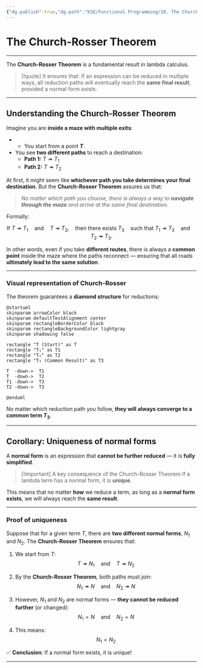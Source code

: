 ```yaml
---
{"dg-publish":true,"dg-path":"KSE/Functional Programming/10. The Church-Rosser Theorem.md","permalink":"/kse/functional-programming/10-the-church-rosser-theorem/","tags":["kse"],"created":"2025-02-19T00:32:30.268+02:00","updated":"2025-02-24T12:55:23.158+02:00"}
---
```



# The Church-Rosser Theorem

---

The **Church-Rosser Theorem** is a fundamental result in lambda calculus. 

> [!quote] It ensures that:
> If an expression can be reduced in multiple ways, all reduction paths will eventually reach the **same final result**, provided a normal form exists.

---

## Understanding the Church-Rosser Theorem  

Imagine you are **inside a maze with multiple exits**:  

- - You start from a point **$T$**.
- You see **two different paths** to reach a destination:
  - **Path 1:** $T \twoheadrightarrow T_1$  
  - **Path 2:** $T \twoheadrightarrow T_2$  

At first, it might seem like **whichever path you take determines your final destination**. But the **Church-Rosser Theorem** assures us that:  

> _No matter which path you choose, there is always a way to **navigate through the maze** and arrive at the same final destination._  

Formally:  

$$
\text{If } T \twoheadrightarrow T_1 \quad \text{and} \quad T \twoheadrightarrow T_2,  
\quad \text{then there exists } T_3 \quad \text{such that }  
T_1 \twoheadrightarrow T_3 \quad \text{and} \quad T_2 \twoheadrightarrow T_3.
$$  

In other words, even if you take **different routes**, there is always a **common point** inside the maze where the paths reconnect — ensuring that all roads **ultimately lead to the same solution**.


---

### Visual representation of Church-Rosser

The theorem guarantees a **diamond structure** for reductions:

```plantuml
@startuml
skinparam arrowColor black
skinparam defaultTextAlignment center
skinparam rectangleBorderColor black
skinparam rectangleBackgroundColor lightgray
skinparam shadowing false

rectangle "T (Start)" as T
rectangle "T₁" as T1
rectangle "T₂" as T2
rectangle "T₃ (Common Result)" as T3

T  -down->  T1
T  -down->  T2
T1 -down->  T3
T2 -down->  T3

@enduml

```

No matter which reduction path you follow, **they will always converge to a common term $T_3$**.

---

## Corollary: Uniqueness of normal forms

A **normal form** is an expression that **cannot be further reduced** — it is **fully simplified**.

> [!important] A key consequence of the Church-Rosser Theorem
> If a lambda term has a normal form, it is **unique**.

This means that no matter **how** we reduce a term, as long as a **normal form exists**, we will always reach the **same result**.

---

### Proof of uniqueness

Suppose that for a given term $T$, there are <strong><span style="color: var(--color-red);">two different normal forms</span></strong>, $N_1$ and $N_2$. The **Church-Rosser Theorem** ensures that:

1. We start from $T$:  
   $$T \twoheadrightarrow N_1 \quad \text{and} \quad T \twoheadrightarrow N_2$$

2. By the **Church-Rosser Theorem**, both paths must join:  
   $$N_1 \twoheadrightarrow N \quad \text{and} \quad N_2 \twoheadrightarrow N$$

3. However, $N_1$ and $N_2$ are normal forms  —  **they cannot be reduced further** (or changed):  
   $$N_1 = N \quad \text{and} \quad N_2 = N$$

4. This means:  
   $$N_1 = N_2$$

✅ <strong><span style="color: var(--color-aqua);">Conclusion</span></strong>: If a normal form exists, it is unique!

---
